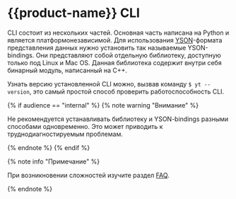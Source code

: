 # {{product-name}} CLI

CLI состоит из нескольких частей. Основная часть написана на Python и является платформонезависимой.
Для использования [YSON](../../../user-guide/storage/yson.md)-формата представления данных нужно установить так называемые YSON-bindings. Они представляют собой отдельную библиотеку, доступную только под Linux и Mac OS. Данная библиотека содержит внутри себя бинарный модуль, написанный на C++.

Узнать версию установленной CLI можно, вызвав команду `$ yt --version`, это самый простой способ проверить работоспособность CLI.

{% if audience == "internal" %}
{% note warning "Внимание" %}

Не рекомендуется устанавливать библиотеку и YSON-bindings разными способами одновременно.
Это может приводить к труднодиагностируемым проблемам.

{% endnote %}
{% endif %}

{% note info "Примечание" %}

При возникновении сложностей изучите раздел [FAQ](../../../faq/faq.md).

{% endnote %}
